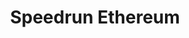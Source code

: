 ---
title: "Speedrun Ethereum"
description: "Gamified Ethereum development learning with practical projects"
authors: ["@speedrunethereum"]
tags: ["Beginner Dev", "Ethereum", "Gaming", "Projects"]
languages: ["Solidity", "JavaScript"]
url: "https://speedrunethereum.com/"
dateAdded: 2024-01-15
level: "Beginner"
category: "Ethereum"
---